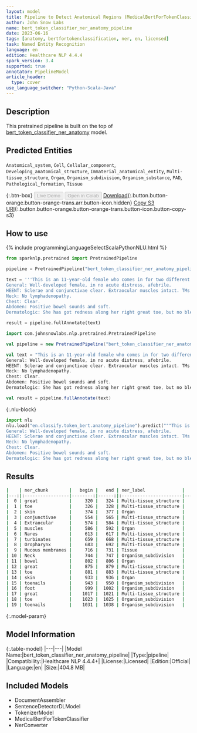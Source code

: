 ```yaml
---
layout: model
title: Pipeline to Detect Anatomical Regions (MedicalBertForTokenClassifier)
author: John Snow Labs
name: bert_token_classifier_ner_anatomy_pipeline
date: 2023-06-16
tags: [anatomy, bertfortokenclassification, ner, en, licensed]
task: Named Entity Recognition
language: en
edition: Healthcare NLP 4.4.4
spark_version: 3.4
supported: true
annotator: PipelineModel
article_header:
  type: cover
use_language_switcher: "Python-Scala-Java"
---
```


## Description

This pretrained pipeline is built on the top of [bert_token_classifier_ner_anatomy](https://nlp.johnsnowlabs.com/2022/01/06/bert_token_classifier_ner_anatomy_en.html) model.

## Predicted Entities

`Anatomical_system`, `Cell`, `Cellular_component`, `Developing_anatomical_structure`, `Immaterial_anatomical_entity`, `Multi-tissue_structure`, `Organ`, `Organism_subdivision`, `Organism_substance`, `PAD`, `Pathological_formation`, `Tissue`



{:.btn-box}
<button class="button button-orange" disabled>Live Demo</button>
<button class="button button-orange" disabled>Open in Colab</button>
[Download](https://s3.amazonaws.com/auxdata.johnsnowlabs.com/clinical/models/bert_token_classifier_ner_anatomy_pipeline_en_4.4.4_3.4_1686922307172.zip){:.button.button-orange.button-orange-trans.arr.button-icon.hidden}
[Copy S3 URI](s3://auxdata.johnsnowlabs.com/clinical/models/bert_token_classifier_ner_anatomy_pipeline_en_4.4.4_3.4_1686922307172.zip){:.button.button-orange.button-orange-trans.button-icon.button-copy-s3}

## How to use

<div class="tabs-box" markdown="1">
{% include programmingLanguageSelectScalaPythonNLU.html %}

```python
from sparknlp.pretrained import PretrainedPipeline

pipeline = PretrainedPipeline("bert_token_classifier_ner_anatomy_pipeline", "en", "clinical/models")

text = '''This is an 11-year-old female who comes in for two different things. 1. She was seen by the allergist. No allergies present, so she stopped her Allegra, but she is still real congested and does a lot of snorting. They do not notice a lot of snoring at night though, but she seems to be always like that. 2. On her right great toe, she has got some redness and erythema. Her skin is kind of peeling a little bit, but it has been like that for about a week and a half now.
General: Well-developed female, in no acute distress, afebrile.
HEENT: Sclerae and conjunctivae clear. Extraocular muscles intact. TMs clear. Nares patent. A little bit of swelling of the turbinates on the left. Oropharynx is essentially clear. Mucous membranes are moist.
Neck: No lymphadenopathy.
Chest: Clear.
Abdomen: Positive bowel sounds and soft.
Dermatologic: She has got redness along her right great toe, but no bleeding or oozing. Some dryness of her skin. Her toenails themselves are very short and even on her left foot and her left great toe the toenails are very short.'''

result = pipeline.fullAnnotate(text)
```
```scala
import com.johnsnowlabs.nlp.pretrained.PretrainedPipeline

val pipeline = new PretrainedPipeline("bert_token_classifier_ner_anatomy_pipeline", "en", "clinical/models")

val text = "This is an 11-year-old female who comes in for two different things. 1. She was seen by the allergist. No allergies present, so she stopped her Allegra, but she is still real congested and does a lot of snorting. They do not notice a lot of snoring at night though, but she seems to be always like that. 2. On her right great toe, she has got some redness and erythema. Her skin is kind of peeling a little bit, but it has been like that for about a week and a half now.
General: Well-developed female, in no acute distress, afebrile.
HEENT: Sclerae and conjunctivae clear. Extraocular muscles intact. TMs clear. Nares patent. A little bit of swelling of the turbinates on the left. Oropharynx is essentially clear. Mucous membranes are moist.
Neck: No lymphadenopathy.
Chest: Clear.
Abdomen: Positive bowel sounds and soft.
Dermatologic: She has got redness along her right great toe, but no bleeding or oozing. Some dryness of her skin. Her toenails themselves are very short and even on her left foot and her left great toe the toenails are very short."

val result = pipeline.fullAnnotate(text)
```


{:.nlu-block}
```python
import nlu
nlu.load("en.classify.token_bert.anatomy_pipeline").predict("""This is an 11-year-old female who comes in for two different things. 1. She was seen by the allergist. No allergies present, so she stopped her Allegra, but she is still real congested and does a lot of snorting. They do not notice a lot of snoring at night though, but she seems to be always like that. 2. On her right great toe, she has got some redness and erythema. Her skin is kind of peeling a little bit, but it has been like that for about a week and a half now.
General: Well-developed female, in no acute distress, afebrile.
HEENT: Sclerae and conjunctivae clear. Extraocular muscles intact. TMs clear. Nares patent. A little bit of swelling of the turbinates on the left. Oropharynx is essentially clear. Mucous membranes are moist.
Neck: No lymphadenopathy.
Chest: Clear.
Abdomen: Positive bowel sounds and soft.
Dermatologic: She has got redness along her right great toe, but no bleeding or oozing. Some dryness of her skin. Her toenails themselves are very short and even on her left foot and her left great toe the toenails are very short.""")
```

</div>

## Results

```bash
|    | ner_chunk        |   begin |   end | ner_label              |   confidence |
|---:|:-----------------|--------:|------:|:-----------------------|-------------:|
|  0 | great            |     320 |   324 | Multi-tissue_structure |     0.693343 |
|  1 | toe              |     326 |   328 | Multi-tissue_structure |     0.378996 |
|  2 | skin             |     374 |   377 | Organ                  |     0.946453 |
|  3 | conjunctivae     |     554 |   565 | Multi-tissue_structure |     0.929193 |
|  4 | Extraocular      |     574 |   584 | Multi-tissue_structure |     0.858331 |
|  5 | muscles          |     586 |   592 | Organ                  |     0.670788 |
|  6 | Nares            |     613 |   617 | Multi-tissue_structure |     0.573931 |
|  7 | turbinates       |     659 |   668 | Multi-tissue_structure |     0.947797 |
|  8 | Oropharynx       |     683 |   692 | Multi-tissue_structure |     0.458301 |
|  9 | Mucous membranes |     716 |   731 | Tissue                 |     0.811466 |
| 10 | Neck             |     744 |   747 | Organism_subdivision   |     0.879527 |
| 11 | bowel            |     802 |   806 | Organ                  |     0.919502 |
| 12 | great            |     875 |   879 | Multi-tissue_structure |     0.701514 |
| 13 | toe              |     881 |   883 | Multi-tissue_structure |     0.264513 |
| 14 | skin             |     933 |   936 | Organ                  |     0.925361 |
| 15 | toenails         |     943 |   950 | Organism_subdivision   |     0.674937 |
| 16 | foot             |     999 |  1002 | Organism_subdivision   |     0.544587 |
| 17 | great            |    1017 |  1021 | Multi-tissue_structure |     0.818323 |
| 18 | toe              |    1023 |  1025 | Organism_subdivision   |     0.341098 |
| 19 | toenails         |    1031 |  1038 | Organism_subdivision   |     0.75016  |
```

{:.model-param}
## Model Information

{:.table-model}
|---|---|
|Model Name:|bert_token_classifier_ner_anatomy_pipeline|
|Type:|pipeline|
|Compatibility:|Healthcare NLP 4.4.4+|
|License:|Licensed|
|Edition:|Official|
|Language:|en|
|Size:|404.8 MB|

## Included Models

- DocumentAssembler
- SentenceDetectorDLModel
- TokenizerModel
- MedicalBertForTokenClassifier
- NerConverter